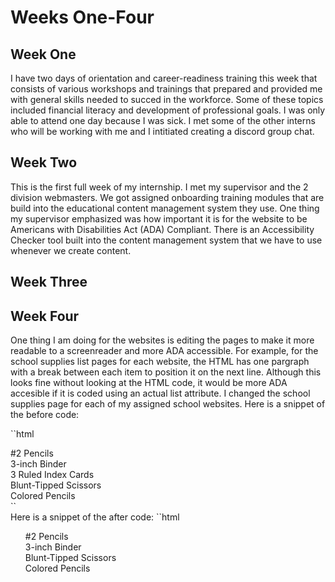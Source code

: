 
# Weeks One-Four

## Week One 
I have two days of orientation and career-readiness training this week that consists of various workshops and trainings that prepared and provided me with general skills needed to succed in the workforce. Some of these topics included financial literacy and development of professional goals. I was only able to attend one day because I was sick. I met some of the other interns who will be working with me and I intitiated creating a discord group chat.

## Week Two 
This is the first full week of my internship. I met my supervisor and the 2 division webmasters. We got assigned onboarding training modules that are build into the educational content management system they use. One thing my supervisor emphasized was how important it is for the website to be Americans with Disabilities Act (ADA) Compliant. There is an Accessibility Checker tool built into the content management system that we have to use whenever we create content.

## Week Three





## Week Four 
One thing I am doing for the websites is editing the pages to make it more readable to a screenreader and more ADA accessible. 
For example, for the school supplies list pages for each website, the HTML has one pargraph with a break between each item to position it on the next line. Although this looks fine without looking at the HTML code, it would be more ADA accesible if it is coded using an actual list attribute. I changed the school supplies page for each of my assigned school websites. 
Here is a snippet of the before code:
<br />

``html
<p>
#2 Pencils <br />
3-inch Binder <br />
3 Ruled Index Cards <br />
Blunt-Tipped Scissors <br />
Colored Pencils <br />
``

<br />
Here is a snippet of the after code:
``html
<ul style="list-style-type:none;">
<li>#2 Pencils</li>
<li>3-inch Binder</li>
<li>Blunt-Tipped Scissors</li>
<li>Colored Pencils</li>
</ul
``
